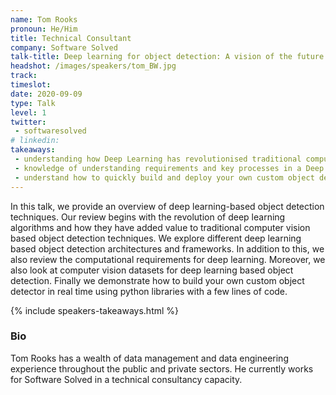 ```yaml
---
name: Tom Rooks
pronoun: He/Him
title: Technical Consultant
company: Software Solved
talk-title: Deep learning for object detection: A vision of the future
headshot: /images/speakers/tom_BW.jpg
track: 
timeslot: 
date: 2020-09-09
type: Talk
level: 1
twitter:
 - softwaresolved
# linkedin: 
takeaways:
 - understanding how Deep Learning has revolutionised traditional computer vision
 - knowledge of understanding requirements and key processes in a Deep Learning based custom object detection framework
 - understand how to quickly build and deploy your own custom object detector with few lines of codes and some resources for additional help
---
```


<p>In this talk, we provide an overview of deep learning-based object detection techniques. Our review begins with the revolution 
of deep learning algorithms and how they have added value to traditional computer vision based object detection techniques. We 
explore different deep learning based object detection architectures and frameworks. In addition to this, we also review the 
computational requirements for deep learning. Moreover, we also look at  computer vision datasets for deep learning based object detection. 
Finally we demonstrate how to build your own custom object detector in real time using python libraries with a few lines of code.</p>

{% include speakers-takeaways.html %}

<h3>Bio</h3>
<p>Tom Rooks has a wealth of data management and data engineering experience throughout the public and private sectors. He currently 
works for Software Solved in a technical consultancy capacity.</p>